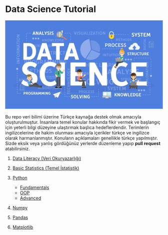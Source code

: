 # Data Science Tutorial

<div style="text-align:center"><img src="./images/what-is-data-science.jpg" /></div>

Bu repo veri bilimi üzerine Türkçe kaynağa destek olmak amacıyla oluşturulmuştur. İnsanlara temel konular hakkında fikir vermek ve başlangıç için yeterli bilgi düzeyine ulaştırmak başlıca hedeflerdendir. Terimlerin ingilizcelerine de hakim olunması amacıyla içerikler türkçe ve ingilizce olarak harmanlanmıştır. Konuların açıklamaları genellikle türkçe yapılmıştır. Sizde eksik veya yanlış gördüğünüz yerlerde düzenleme yapıp **pull request** atabilirsiniz.

1. [Data Literacy (Veri Okuryazarlığı)](/data_literacy)
2. [Basic Statistics (Temel İstatistik)](/basic_statistics/basic_statistics.ipynb)
2. [Python](/python)
    * [Fundamentals](/python/fundamentals)
    * [OOP](/python/oop)
    * [Advanced](/python/advanced)

3. [Numpy](/numpy)
4. [Pandas](/pandas)
5. [Matplotlib](/matplotlib)
